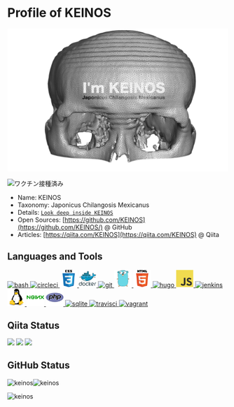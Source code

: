 # Profile of KEINOS

[![](https://raw.githubusercontent.com/KEINOS/KEINOS/master/Official_image_of_KEINOS.png "The real scanned skull of KEINOS")](https://github.com/KEINOS/CalacaDeKEINOS)

![](https://img.shields.io/badge/%E3%83%AF%E3%82%AF%E3%83%81%E3%83%B3-%E6%8E%A5%E7%A8%AE%E6%B8%88%E3%81%BF-blue "ワクチン接種済み")

- Name: KEINOS
- Taxonomy: Japonicus Chilangosis Mexicanus
- Details: [`Look deep inside KEINOS`](https://github.com/KEINOS/CalacaDeKEINOS "Download The Skull Data of KEINOS")
- Open Sources: [https://github.com/KEINOS](https://github.com/KEINOS/) @ GitHub
- Articles: [https://qiita.com/KEINOS](https://qiita.com/KEINOS) @ Qiita

## Languages and Tools

<p align="left"> <a href="https://www.gnu.org/software/bash/" target="_blank" rel="noreferrer"> <img src="https://www.vectorlogo.zone/logos/gnu_bash/gnu_bash-icon.svg" alt="bash" width="40" height="40"/> </a> <a href="https://circleci.com" target="_blank" rel="noreferrer"> <img src="https://www.vectorlogo.zone/logos/circleci/circleci-icon.svg" alt="circleci" width="40" height="40"/> </a> <a href="https://www.w3schools.com/css/" target="_blank" rel="noreferrer"> <img src="https://raw.githubusercontent.com/devicons/devicon/master/icons/css3/css3-original-wordmark.svg" alt="css3" width="40" height="40"/> </a> <a href="https://www.docker.com/" target="_blank" rel="noreferrer"> <img src="https://raw.githubusercontent.com/devicons/devicon/master/icons/docker/docker-original-wordmark.svg" alt="docker" width="40" height="40"/> </a> <a href="https://git-scm.com/" target="_blank" rel="noreferrer"> <img src="https://www.vectorlogo.zone/logos/git-scm/git-scm-icon.svg" alt="git" width="40" height="40"/> </a> <a href="https://golang.org" target="_blank" rel="noreferrer"> <img src="https://raw.githubusercontent.com/devicons/devicon/master/icons/go/go-original.svg" alt="go" width="40" height="40"/> </a> <a href="https://www.w3.org/html/" target="_blank" rel="noreferrer"> <img src="https://raw.githubusercontent.com/devicons/devicon/master/icons/html5/html5-original-wordmark.svg" alt="html5" width="40" height="40"/> </a> <a href="https://gohugo.io/" target="_blank" rel="noreferrer"> <img src="https://api.iconify.design/logos-hugo.svg" alt="hugo" width="40" height="40"/> </a> <a href="https://developer.mozilla.org/en-US/docs/Web/JavaScript" target="_blank" rel="noreferrer"> <img src="https://raw.githubusercontent.com/devicons/devicon/master/icons/javascript/javascript-original.svg" alt="javascript" width="40" height="40"/> </a> <a href="https://www.jenkins.io" target="_blank" rel="noreferrer"> <img src="https://www.vectorlogo.zone/logos/jenkins/jenkins-icon.svg" alt="jenkins" width="40" height="40"/> </a> <a href="https://www.linux.org/" target="_blank" rel="noreferrer"> <img src="https://raw.githubusercontent.com/devicons/devicon/master/icons/linux/linux-original.svg" alt="linux" width="40" height="40"/> </a> <a href="https://www.nginx.com" target="_blank" rel="noreferrer"> <img src="https://raw.githubusercontent.com/devicons/devicon/master/icons/nginx/nginx-original.svg" alt="nginx" width="40" height="40"/> </a> <a href="https://www.php.net" target="_blank" rel="noreferrer"> <img src="https://raw.githubusercontent.com/devicons/devicon/master/icons/php/php-original.svg" alt="php" width="40" height="40"/> </a> <a href="https://www.sqlite.org/" target="_blank" rel="noreferrer"> <img src="https://www.vectorlogo.zone/logos/sqlite/sqlite-icon.svg" alt="sqlite" width="40" height="40"/> </a> <a href="https://travis-ci.org" target="_blank" rel="noreferrer"> <img src="https://www.vectorlogo.zone/logos/travis-ci/travis-ci-icon.svg" alt="travisci" width="40" height="40"/> </a> <a href="https://www.vagrantup.com/" target="_blank" rel="noreferrer"> <img src="https://www.vectorlogo.zone/logos/vagrantup/vagrantup-icon.svg" alt="vagrant" width="40" height="40"/> </a> </p>

## Qiita Status

[![](https://qiita-badge.apiapi.app/s/KEINOS/posts.svg)](http://qiita.com/KEINOS "My articles of Qiita")
[![](https://qiita-badge.apiapi.app/s/KEINOS/contributions.svg)](http://qiita.com/KEINOS "My Qiita contributions")
[![](https://qiita-badge.apiapi.app/s/KEINOS/followers.svg)](http://qiita.com/KEINOS "My Qiita followers")

## GitHub Status

<p align="left">
<img align="center" src="https://github-readme-stats.vercel.app/api?username=keinos&show_icons=true&locale=en" alt="keinos" /><img align="center" src="https://github-readme-streak-stats.herokuapp.com/?user=keinos&" alt="keinos" />
</p>

<img src="https://github-profile-trophy.vercel.app/?username=keinos" alt="keinos" /></a>

